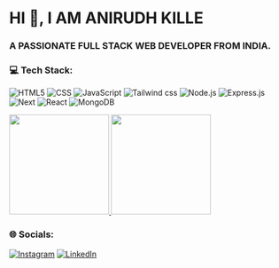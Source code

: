# **HI 👋, I AM ANIRUDH KILLE**

### **A PASSIONATE FULL STACK WEB DEVELOPER FROM INDIA.**

### 💻 Tech Stack:

![HTML5](https://img.shields.io/badge/-HTML5-333333?style=flat&logo=HTML5)
![CSS](https://img.shields.io/badge/-CSS-333333?style=flat&logo=CSS3&logoColor=1572B6)
![JavaScript](https://img.shields.io/badge/-JavaScript-333333?style=flat&logo=javascript)
![Tailwind css](https://img.shields.io/badge/-Tailwindcss-333333?style=flat&logo=tailwindcss)
![Node.js](https://img.shields.io/badge/-Node.js-333333?style=flat&logo=node.js)
![Express.js](https://img.shields.io/badge/-Express.js-333333?style=flat&logo=express)
![Next](https://img.shields.io/badge/-Next.js-333333?style=flat&logo=next.js)
![React](https://img.shields.io/badge/-React-333333?style=flat&logo=react)
![MongoDB](https://img.shields.io/badge/-MongoDB-333333?style=flat&logo=mongodb)

</a>

<a href="https://github.com/anirudhkille">
 <img height="180em" src="https://github-readme-stats.vercel.app/api?username=anirudhkille&theme=dark&hide_border=true&show_icons=true" />
 <img height="180em" src="https://github-readme-stats.vercel.app/api/top-langs/?username=anirudhkille&theme=dark&hide_border=true&layout=compact" />
</a>
  
### 🌐 Socials:

[![Instagram](https://img.shields.io/badge/Instagram-%23E4405F.svg?logo=Instagram&logoColor=white)](https://instagram.com/anirudh_kille) [![LinkedIn](https://img.shields.io/badge/LinkedIn-%230077B5.svg?logo=linkedin&logoColor=white)](https://linkedin.com/in/anirudh-kille)
